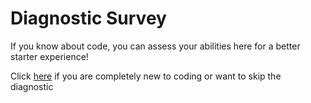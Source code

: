 # Diagnostic Survey

If you know about code, you can assess your abilities here for a better starter experience!

Click <a href="" class="button">here</a> if you are completely new to coding or want to skip the diagnostic
